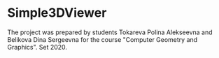# Simple3DViewer
The project was prepared by students Tokareva Polina Alekseevna and Belikova Dina Sergeevna for the course "Computer Geometry and Graphics".
Set 2020.
